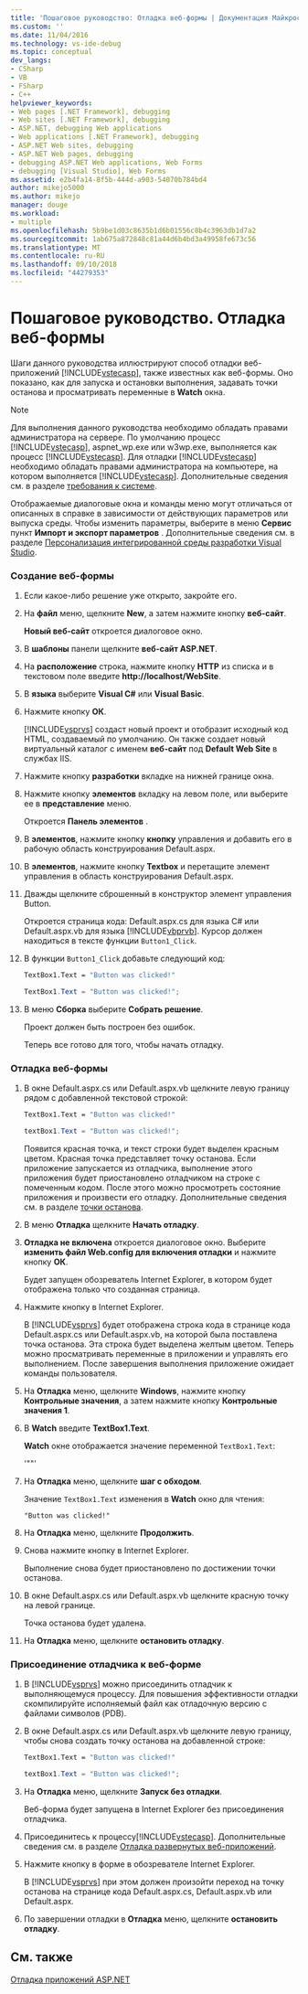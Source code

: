 ```yaml
---
title: 'Пошаговое руководство: Отладка веб-формы | Документация Майкрософт'
ms.custom: ''
ms.date: 11/04/2016
ms.technology: vs-ide-debug
ms.topic: conceptual
dev_langs:
- CSharp
- VB
- FSharp
- C++
helpviewer_keywords:
- Web pages [.NET Framework], debugging
- Web sites [.NET Framework], debugging
- ASP.NET, debugging Web applications
- Web applications [.NET Framework], debugging
- ASP.NET Web sites, debugging
- ASP.NET Web pages, debugging
- debugging ASP.NET Web applications, Web Forms
- debugging [Visual Studio], Web Forms
ms.assetid: e2b4fa14-8f5b-444d-a903-54070b784bd4
author: mikejo5000
ms.author: mikejo
manager: douge
ms.workload:
- multiple
ms.openlocfilehash: 5b9be1d03c8635b1d6b01556c8b4c3963db1d7a2
ms.sourcegitcommit: 1ab675a872848c81a44d6b4bd3a49958fe673c56
ms.translationtype: MT
ms.contentlocale: ru-RU
ms.lasthandoff: 09/10/2018
ms.locfileid: "44279353"
---
```

# <a name="walkthrough-debugging-a-web-form"></a>Пошаговое руководство. Отладка веб-формы
Шаги данного руководства иллюстрируют способ отладки веб-приложений [!INCLUDE[vstecasp](../code-quality/includes/vstecasp_md.md)], также известных как веб-формы. Оно показано, как для запуска и остановки выполнения, задавать точки останова и просматривать переменные в **Watch** окна.  
  
> [!NOTE]
>  Для выполнения данного руководства необходимо обладать правами администратора на сервере. По умолчанию процесс [!INCLUDE[vstecasp](../code-quality/includes/vstecasp_md.md)], aspnet_wp.exe или w3wp.exe, выполняется как процесс [!INCLUDE[vstecasp](../code-quality/includes/vstecasp_md.md)]. Для отладки [!INCLUDE[vstecasp](../code-quality/includes/vstecasp_md.md)] необходимо обладать правами администратора на компьютере, на котором выполняется [!INCLUDE[vstecasp](../code-quality/includes/vstecasp_md.md)]. Дополнительные сведения см. в разделе [требования к системе](../debugger/aspnet-debugging-system-requirements.md).  
  
 Отображаемые диалоговые окна и команды меню могут отличаться от описанных в справке в зависимости от действующих параметров или выпуска среды. Чтобы изменить параметры, выберите в меню **Сервис** пункт **Импорт и экспорт параметров** . Дополнительные сведения см. в разделе [Персонализация интегрированной среды разработки Visual Studio](../ide/personalizing-the-visual-studio-ide.md).  
  
### <a name="to-create-the-web-form"></a>Создание веб-формы  
  
1.  Если какое-либо решение уже открыто, закройте его.  
  
2.  На **файл** меню, щелкните **New**, а затем нажмите кнопку **веб-сайт**.  
  
     **Новый веб-сайт** откроется диалоговое окно.  
  
3.  В **шаблоны** панели щелкните **веб-сайт ASP.NET**.  
  
4.  На **расположение** строка, нажмите кнопку **HTTP** из списка и в текстовом поле введите **http://localhost/WebSite**.  
  
5.  В **языка** выберите **Visual C#** или **Visual Basic**.  
  
6.  Нажмите кнопку **ОК**.  
  
     [!INCLUDE[vsprvs](../code-quality/includes/vsprvs_md.md)] создаст новый проект и отобразит исходный код HTML, создаваемый по умолчанию. Он также создает новый виртуальный каталог с именем **веб-сайт** под **Default Web Site** в службах IIS.  
  
7.  Нажмите кнопку **разработки** вкладке на нижней границе окна.  
  
8.  Нажмите кнопку **элементов** вкладку на левом поле, или выберите ее в **представление** меню.  
  
     Откроется **Панель элементов** .  
  
9. В **элементов**, нажмите кнопку **кнопку** управления и добавить его в рабочую область конструирования Default.aspx.  
  
10. В **элементов**, нажмите кнопку **Textbox** и перетащите элемент управления в область конструирования Default.aspx.  
  
11. Дважды щелкните сброшенный в конструктор элемент управления Button.  
  
     Откроется страница кода: Default.aspx.cs для языка C# или Default.aspx.vb для языка [!INCLUDE[vbprvb](../code-quality/includes/vbprvb_md.md)]. Курсор должен находиться в тексте функции `Button1_Click`.  
  
12. В функции `Button1_Click` добавьте следующий код:  
  
    ```vb  
    TextBox1.Text = "Button was clicked!"
    ```  
  
    ```csharp
    TextBox1.Text = "Button was clicked!";  
    ```  
  
13. В меню **Сборка** выберите **Собрать решение**.  
  
     Проект должен быть построен без ошибок.  
  
     Теперь все готово для того, чтобы начать отладку.  
  
### <a name="to-debug-the-web-form"></a>Отладка веб-формы  
  
1.  В окне Default.aspx.cs или Default.aspx.vb щелкните левую границу рядом с добавленной текстовой строкой:  
  
    ```vb  
    TextBox1.Text = "Button was clicked!"
    ```  

    ```csharp  
    textBox1.Text = "Button was clicked!";  
    ```  
  
     Появится красная точка, и текст строки будет выделен красным цветом. Красная точка представляет точку останова. Если приложение запускается из отладчика, выполнение этого приложения будет приостановлено отладчиком на строке с помеченным кодом. После этого можно просмотреть состояние приложения и произвести его отладку. Дополнительные сведения см. в разделе [точки останова](https://msdn.microsoft.com/library/fe4eedc1-71aa-4928-962f-0912c334d583).  
  
2.  В меню **Отладка** щелкните **Начать отладку**.  
  
3.  **Отладка не включена** откроется диалоговое окно. Выберите **изменить файл Web.config для включения отладки** и нажмите кнопку **ОК**.  
  
     Будет запущен обозреватель Internet Explorer, в котором будет отображена только что созданная страница.  
  
4.  Нажмите кнопку в Internet Explorer.  
  
     В [!INCLUDE[vsprvs](../code-quality/includes/vsprvs_md.md)] будет отображена строка кода в странице кода Default.aspx.cs или Default.aspx.vb, на которой была поставлена точка останова. Эта строка будет выделена желтым цветом. Теперь можно просматривать переменные в приложении и управлять его выполнением. После завершения выполнения приложение ожидает команды пользователя.  
  
5.  На **Отладка** меню, щелкните **Windows**, нажмите кнопку **Контрольные значения**, а затем нажмите кнопку **Контрольные значения 1**.  
  
6.  В **Watch** введите **TextBox1.Text**.  
  
     **Watch** окне отображается значение переменной `TextBox1.Text`:  
  
    '""' 
  
7.  На **Отладка** меню, щелкните **шаг с обходом**.  
  
     Значение `TextBox1.Text` изменения в **Watch** окно для чтения:  
  
    `"Button was clicked!"`  
  
8.  На **Отладка** меню, щелкните **Продолжить**.  
  
9. Снова нажмите кнопку в Internet Explorer.  
  
     Выполнение снова будет приостановлено по достижении точки останова.  
  
10. В окне Default.aspx.cs или Default.aspx.vb щелкните красную точку на левой границе.  
  
     Точка останова будет удалена.  
  
11. На **Отладка** меню, щелкните **остановить отладку**.  
  
### <a name="to-attach-to-the-web-form-for-debugging"></a>Присоединение отладчика к веб-форме  
  
1.  В [!INCLUDE[vsprvs](../code-quality/includes/vsprvs_md.md)] можно присоединить отладчик к выполняющемуся процессу. Для повышения эффективности отладки скомпилируйте исполняемый файл как отладочную версию с файлами символов (PDB).  
  
2.  В окне Default.aspx.cs или Default.aspx.vb щелкните левую границу, чтобы снова создать точку останова на добавленной строке:  
  
    ```vb  
    TextBox1.Text = "Button was clicked!"
    ```
  
    ```csharp  
    textBox1.Text = "Button was clicked!";  
    ```  
  
3.  На **Отладка** меню, щелкните **Запуск без отладки**.  
  
     Веб-форма будет запущена в Internet Explorer без присоединения отладчика.  
  
4.  Присоединитесь к процессу[!INCLUDE[vstecasp](../code-quality/includes/vstecasp_md.md)]. Дополнительные сведения см. в разделе [Отладка развернутых веб-приложений](../debugger/debugging-deployed-web-applications.md).  
  
5.  Нажмите кнопку в форме в обозревателе Internet Explorer.  
  
     В [!INCLUDE[vsprvs](../code-quality/includes/vsprvs_md.md)] при этом должен произойти переход на точку останова на странице кода Default.aspx.cs, Default.aspx.vb или Default.aspx.  
  
6.  По завершении отладки в **Отладка** меню, щелкните **остановить отладку**.  
  
## <a name="see-also"></a>См. также  
 [Отладка приложений ASP.NET](../debugger/how-to-enable-debugging-for-aspnet-applications.md)